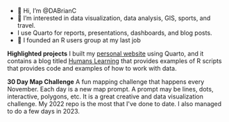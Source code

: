 - 👋 Hi, I’m @DABrianC
- 👀 I’m interested in data visualization, data analysis, GIS, sports, and travel.
- I use Quarto for reports, presentations, dashboards, and blog posts. 
- 🌱 I founded an R users group at my last job

**Highlighted projects**
I built my [personal website](https://dabrianc.github.io/website/) using Quarto, and it contains a blog titled [Humans Learning](https://dabrianc.github.io/website/blog.html) that provides examples of R scripts that provides code and examples of how to work with data. 

**30 Day Map Challenge**
A fun mapping challenge that happens every November. Each day is a new map prompt. A prompt may be lines, dots, interactive, polygons, etc. It is a great creative and data visualization challenge. My 2022 repo is the most that I've done to date. I also managed to do a few days in 2023. 





<!---
DABrianC/DABrianC is a ✨ special ✨ repository because its `README.md` (this file) appears on your GitHub profile.
You can click the Preview link to take a look at your changes.
--->
